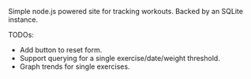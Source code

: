 Simple node.js powered site for tracking workouts. Backed by an SQLite
instance.

TODOs:
* Add button to reset form.
* Support querying for a single exercise/date/weight threshold.
* Graph trends for single exercises.
